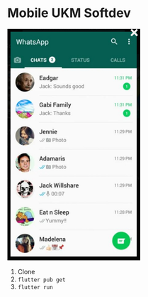 # Mobile UKM Softdev

<img src="https://raw.githubusercontent.com/farhanroy/flutter-ukm-softdev/main/desain.jpeg" alt="drawing" width="300"/>

1. Clone
2. `flutter pub get`
3. `flutter run`
